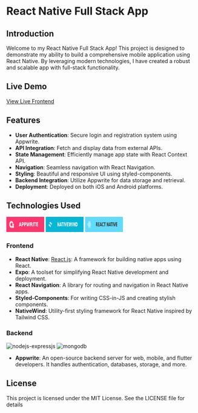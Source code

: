 # React Native Full Stack App

## Introduction

Welcome to my React Native Full Stack App! This project is designed to
demonstrate my ability to build a comprehensive mobile application using React
Native. By leveraging modern technologies, I have created a robust and scalable
app with full-stack functionality.

## Live Demo

[View Live Frontend]()

## Features

- **User Authentication**: Secure login and registration system using Appwrite.
- **API Integration**: Fetch and display data from external APIs.
- **State Management**: Efficiently manage app state with React Context API.
- **Navigation**: Seamless navigation with React Navigation.
- **Styling**: Beautiful and responsive UI using styled-components.
- **Backend Integration**: Utilize Appwrite for data storage and retrieval.
- **Deployment**: Deployed on both iOS and Android platforms.

## Technologies Used

<div>
    <img src="./assets/tech_logos/appwrite.svg" alt="react.js" width="100px" height="40px"/>
    <img src="./assets/tech_logos/nativewind.svg" alt="material-ui" width="100px" height="40px"/>
    <img src="./assets/tech_logos/react_native.svg" alt="material-ui" width="100px" height="40px"/>
</div>

### Frontend

- **React Native**: [React.js](https://react.dev/): A framework for building
  native apps using React.
- **Expo**: A toolset for simplifying React Native development and deployment.
- **React Navigation**: A library for routing and navigation in React Native
  apps.
- **Styled-Components**: For writing CSS-in-JS and creating stylish components.
- **NativeWind**: Utility-first styling framework for React Native inspired by
  Tailwind CSS.

### Backend

<div>
    <img src="image-11.png" alt="nodejs-expressjs" width="100px" height="40px"/>
    <img src="image-12.png" alt="mongodb" width="100px" height="40px"/>
</div>

- **Appwrite**: An open-source backend server for web, mobile, and flutter
  developers. It handles authentication, databases, storage, and more.

## License

This project is licensed under the MIT License. See the LICENSE file for details
